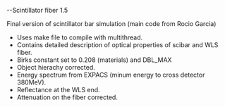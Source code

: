 --Scintillator fiber 1.5

Final version of scintillator bar simulation (main code from Rocio Garcia)

- Uses make file to compile with multithread.
- Contains detailed description of optical properties of scibar and WLS fiber.
- Birks constant set to 0.208 (materials) and DBL_MAX
- Object hierachy corrected.
- Energy spectrum from EXPACS (minum energy to cross detector 380MeV).
- Reflectance at the WLS end.
- Attenuation on the fiber corrected.
